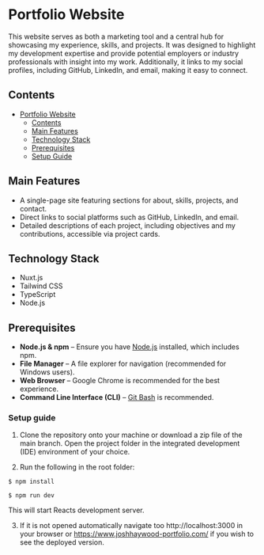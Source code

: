 # Portfolio Website

This website serves as both a marketing tool and a central hub for showcasing my experience, skills, and projects. It was designed to highlight my development expertise and provide potential employers or industry professionals with insight into my work. Additionally, it links to my social profiles, including GitHub, LinkedIn, and email, making it easy to connect.

## Contents

- [Portfolio Website](#portfolio-website)
  - [Contents](#contents)
  - [Main Features](#main-features)
  - [Technology Stack](#technology-stack)
  - [Prerequisites](#prerequisites)
  - [Setup Guide](#setup-guide)

## Main Features

- A single-page site featuring sections for about, skills, projects, and contact.
- Direct links to social platforms such as GitHub, LinkedIn, and email.
- Detailed descriptions of each project, including objectives and my contributions, accessible via project cards.

## Technology Stack

- Nuxt.js
- Tailwind CSS
- TypeScript
- Node.js

## Prerequisites

- **Node.js & npm** – Ensure you have [Node.js](https://nodejs.org/) installed, which includes npm.
- **File Manager** – A file explorer for navigation (recommended for Windows users).
- **Web Browser** – Google Chrome is recommended for the best experience.
- **Command Line Interface (CLI)** – [Git Bash](https://git-scm.com/downloads) is recommended.

### Setup guide

1. Clone the repository onto your machine or download a zip file of the main branch.
   Open the project folder in the integrated development (IDE) environment of your choice.

2. Run the following in the root folder:

`$ npm install`

`$ npm run dev`

This will start Reacts development server.

3. If it is not opened automatically navigate too http://localhost:3000 in your browser or https://www.joshhaywood-portfolio.com/ if you wish to see the deployed version.
